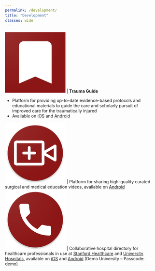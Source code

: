 ```yaml
---
permalink: /development/
title: "Development"
classes: wide
---
```

![trauma_guide] | **Trauma Guide**

- Platform for providing up-to-date evidence-based protocols and educational materials to guide the care and scholarly pursuit of improved care for the traumatically injured
- Available on [iOS](https://itunes.apple.com/us/app/trauma-guide/id1462123331?mt=8&ign-mpt=uo%3D2) and [Android](https://play.google.com/store/apps/details?id=com.stanfordtrauma.guide)

![expert_or] | Platform for sharing high-quality curated surgical and medical education videos, available on [Android](https://play.google.com/store/apps/details?id=com.wckethman.expertor&hl=en_US)
![res_connect] | Collaborative hospital directory for healthcare professionals in use at [Stanford Healthcare](https://stanfordhealthcare.org/) and [University Hospitals](https://www.uhhospitals.org/), available on [iOS](https://itunes.apple.com/us/app/resident-connect/id1367311896?mt=8) and [Android](https://play.google.com/store/apps/details?id=com.wckethman.rescon&hl=en_US) (Demo University – Passcode: demo)

[trauma_guide]: /images/development/trauma_guide_200.png
[res_connect]: /images/development/res_connect_200.png
[expert_or]: /images/development/expert_or_200.png